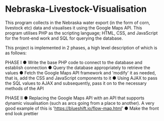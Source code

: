 # Nebraska-Livestock-Visualisation

This program collects in the Nebraska water export (in the form of corn, livestock etc) data and visualises it using the Google Maps API.
This program utilises PHP as the scripting language; HTML, CSS, and JavaScript for the front-end work and SQL for querying the database.

This project is implemented in 2 phases, a high level description of which is as follows:

PHASE I
● Write the base PHP code to connect to the database and establish connection
● Query the database appropriately to retrieve the values
● Fetch the Google Maps API framework and 'modify' it as needed, that is, add the CSS and JavaScript components to it
● Using AJAX to pass the SQL values to AJAX and subsequently, pass it on to the necessary methods of the API

PHASE II
● Replacing the Google Maps API with an API that supports dynamic visualisation (such as arcs going from a place to another). A very good example of this is 'https://blueshift.io/flow-map.html'
● Make the front end look prettier
